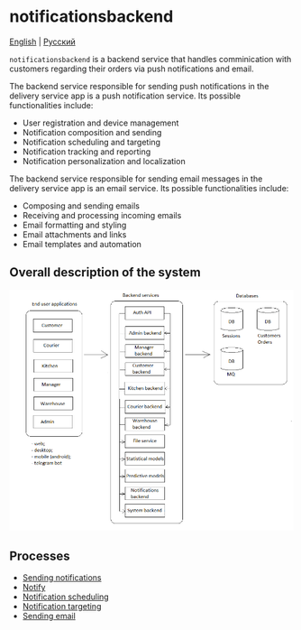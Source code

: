 # notificationsbackend

[English](notificationsbackend.md) | [Русский](notificationsbackend.ru.md)

`notificationsbackend` is a backend service that handles comminication with customers regarding their orders via push notifications and email.

The backend service responsible for sending push notifications in the delivery service app is a push notification service. Its possible functionalities include:

- User registration and device management
- Notification composition and sending
- Notification scheduling and targeting
- Notification tracking and reporting
- Notification personalization and localization

The backend service responsible for sending email messages in the delivery service app is an email service. Its possible functionalities include:

- Composing and sending emails
- Receiving and processing incoming emails
- Email formatting and styling
- Email attachments and links
- Email templates and automation

## Overall description of the system 

![system_overall](../img/system_overall.png)

## Processes 

- [Sending notifications](../processes/systembackend/sendnotifications.md)
- [Notify](../processes/notificationsbackend/notify.md)
- [Notification scheduling](../processes/notificationsbackend/notificationscheduling.md)
- [Notification targeting](../processes/notificationsbackend/notificationtargeting.md)
- [Sending email](../processes/notificationsbackend/sendemail.md)
